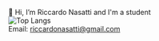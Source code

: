 👋 Hi, I’m Riccardo Nasatti and I'm a student
\
 ![Top Langs](https://github-readme-stats.vercel.app/api/top-langs/?username=myusername&hide=javascript,css,scss,html&theme=tokyonight)
\
Email: riccardonasatti@gmail.com
